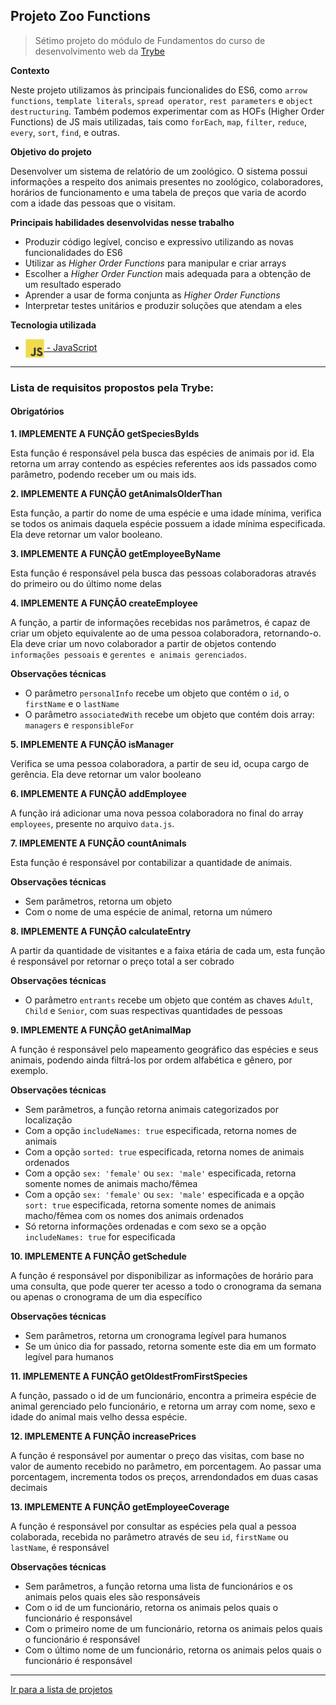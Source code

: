 ## Projeto Zoo Functions

> Sétimo projeto do módulo de Fundamentos do curso de desenvolvimento web da [Trybe](https://www.betrybe.com/)

**Contexto**

Neste projeto utilizamos às principais funcionalides do ES6, como `arrow functions`, `template literals`, `spread operator`, `rest parameters` e `object destructuring`. Também podemos experimentar com as HOFs (Higher Order Functions) de JS mais utilizadas, tais como `forEach`, `map`, `filter`, `reduce`, `every`, `sort`, `find`, e outras.

**Objetivo do projeto**

Desenvolver um sistema de relatório de um zoológico. O sistema possui informações a respeito dos animais presentes no zoológico, colaboradores, horários de funcionamento e uma tabela de preços que varia de acordo com a idade das pessoas que o visitam.

**Principais habilidades desenvolvidas nesse trabalho**

- Produzir código legível, conciso e expressivo utilizando as novas funcionalidades do ES6
- Utilizar as _Higher Order Functions_ para manipular e criar arrays
- Escolher a _Higher Order Function_ mais adequada para a obtenção de um resultado esperado
- Aprender a usar de forma conjunta as _Higher Order Functions_
- Interpretar testes unitários e produzir soluções que atendam a eles

**Tecnologia utilizada**
- <a href="https://developer.mozilla.org/en-US/docs/Web/JavaScript"><img src="https://raw.githubusercontent.com/devicons/devicon/master/icons/javascript/javascript-original.svg" title="JavaScript" align="center" height="30"/>  - JavaScript</a>

---

### Lista de requisitos propostos pela Trybe:

#### Obrigatórios

**1. IMPLEMENTE A FUNÇÃO getSpeciesByIds**

  Esta função é responsável pela busca das espécies de animais por id. Ela retorna um array contendo as espécies referentes aos ids passados como parâmetro, podendo receber um ou mais ids.

**2. IMPLEMENTE A FUNÇÃO getAnimalsOlderThan**

  Esta função, a partir do nome de uma espécie e uma idade mínima, verifica se todos os animais daquela espécie possuem a idade mínima especificada.
  Ela deve retornar um valor booleano.

**3. IMPLEMENTE A FUNÇÃO getEmployeeByName**

   Esta função é responsável pela busca das pessoas colaboradoras através do primeiro ou do último nome delas

**4. IMPLEMENTE A FUNÇÃO createEmployee**

  A função, a partir de informações recebidas nos parâmetros, é capaz de criar um objeto equivalente ao de uma pessoa colaboradora, retornando-o.
  Ela deve criar um novo colaborador a partir de objetos contendo `informações pessoais` e `gerentes e animais gerenciados`.

  **Observações técnicas**

  - O parâmetro `personalInfo` recebe um objeto que contém o `id`, o `firstName` e o `lastName`
  - O parâmetro `associatedWith` recebe um objeto que contém dois array: `managers` e `responsibleFor`

**5. IMPLEMENTE A FUNÇÃO isManager**

  Verifica se uma pessoa colaboradora, a partir de seu id, ocupa cargo de gerência.
  Ela deve retornar um valor booleano

**6. IMPLEMENTE A FUNÇÃO addEmployee**

  A função irá adicionar uma nova pessoa colaboradora no final do array `employees`, presente no arquivo `data.js`.

**7. IMPLEMENTE A FUNÇÃO countAnimals**

  Esta função é responsável por contabilizar a quantidade de animais.

  **Observações técnicas**

  - Sem parâmetros, retorna um objeto
  - Com o nome de uma espécie de animal, retorna um número

**8. IMPLEMENTE A FUNÇÃO calculateEntry**

  A partir da quantidade de visitantes e a faixa etária de cada um, esta função é responsável por retornar o preço total a ser cobrado

  **Observações técnicas**

  - O parâmetro `entrants` recebe um objeto que contém as chaves `Adult`, `Child` e `Senior`, com suas respectivas quantidades de pessoas

**9. IMPLEMENTE A FUNÇÃO getAnimalMap**

  A função é responsável pelo mapeamento geográfico das espécies e seus animais, podendo ainda filtrá-los por ordem alfabética e gênero, por exemplo.

  **Observações técnicas**

  - Sem parâmetros, a função retorna animais categorizados por localização
  - Com a opção `includeNames: true` especificada, retorna nomes de animais
  - Com a opção `sorted: true` especificada, retorna nomes de animais ordenados
  - Com a opção `sex: 'female'` ou `sex: 'male'` especificada, retorna somente nomes de animais macho/fêmea
  - Com a opção `sex: 'female'` ou `sex: 'male'` especificada e a opção `sort: true` especificada, retorna somente nomes de animais macho/fêmea com os nomes dos animais ordenados
  - Só retorna informações ordenadas e com sexo se a opção `includeNames: true` for especificada

**10. IMPLEMENTE A FUNÇÃO getSchedule**

  A função é responsável por disponibilizar as informações de horário para uma consulta, que pode querer ter acesso a todo o cronograma da semana ou apenas o cronograma de um dia específico

  **Observações técnicas**
  
  - Sem parâmetros, retorna um cronograma legível para humanos
  - Se um único dia for passado, retorna somente este dia em um formato legível para humanos

**11. IMPLEMENTE A FUNÇÃO getOldestFromFirstSpecies**

  A função, passado o id de um funcionário, encontra a primeira espécie de animal gerenciado pelo funcionário, e retorna um array com nome, sexo e idade do
  animal mais velho dessa espécie.

**12. IMPLEMENTE A FUNÇÃO increasePrices**

  A função é responsável por aumentar o preço das visitas, com base no valor de aumento recebido no parâmetro, em porcentagem.
  Ao passar uma porcentagem, incrementa todos os preços, arrendondados em duas casas decimais

**13. IMPLEMENTE A FUNÇÃO getEmployeeCoverage**

  A função é responsável por consultar as espécies pela qual a pessoa colaborada, recebida no parâmetro através de seu `id`, `firstName` ou `lastName`, é responsável

  **Observações técnicas**
  
  - Sem parâmetros, a função retorna uma lista de funcionários e os animais pelos quais eles são responsáveis
  - Com o id de um funcionário, retorna os animais pelos quais o funcionário é responsável
  - Com o primeiro nome de um funcionário, retorna os animais pelos quais o funcionário é responsável
  - Com o último nome de um funcionário, retorna os animais pelos quais o funcionário é responsável

---

[Ir para a lista de projetos](https://github.com/willian-prado/trybe-records)

